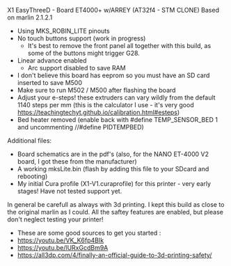 X1 EasyThreeD - Board ET4000+ w/ARREY (AT32f4 - STM CLONE) Based on marlin 2.1.2.1

* Using MKS_ROBIN_LITE pinouts 
* No touch buttons support (work in progress)
  * It's best to remove the front panel all together with this build, as some of the buttons might trigger G28.
* Linear advance enabled 
  * Arc support disabled to save RAM 
* I don't believe this board has eeprom so you must have an SD card inserted to save M500 
 * Make sure to run M502 / M500 after flashing the board 
 * Adjust your e-steps! these extruders can vary wildly from the default 1140 steps per mm (this is the calculator I use - it's very good https://teachingtechyt.github.io/calibration.html#esteps)
 * Bed heater removed (enable back with #define TEMP_SENSOR_BED 1 and uncommenting //#define PIDTEMPBED)


Additional files: 
* Board schematics are in the pdf's (also, for the NANO ET-4000 V2 board, I got these from the manufacturer)
* A working mksLite.bin (flash by adding this file to your SDcard and rebooting)
* My initial Cura profile (X1-V1.curaprofile) for this printer - very early stages! Have not tested support yet.

In general be carefull as always with 3d printing.
I kept this build as close to the original marlin as I could. 
All the saftey features are enabled, but please don't neglect testing your printer! 
* These are some good sources to get you started : 
 * https://youtu.be/VK_K6fp4BIk
 * https://youtu.be/lURxGcdBm9A
 * https://all3dp.com/4/finally-an-official-guide-to-3d-printing-safety/



